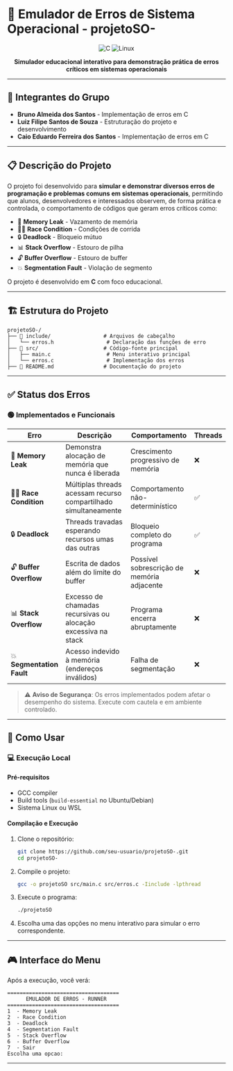 # 🚨 Emulador de Erros de Sistema Operacional - projetoSO-

<div align="center">

![C](https://img.shields.io/badge/c-%2300599C.svg?style=for-the-badge&logo=c&logoColor=white)
![Linux](https://img.shields.io/badge/Linux-FCC624?style=for-the-badge&logo=linux&logoColor=black)

**Simulador educacional interativo para demonstração prática de erros críticos em sistemas operacionais**

</div>

---

## 👥 Integrantes do Grupo

- **Bruno Almeida dos Santos** - Implementação de erros em C
- **Luiz Filipe Santos de Souza** - Estruturação do projeto e desenvolvimento
- **Caio Eduardo Ferreira dos Santos** - Implementação de erros em C

---

## 📋 Descrição do Projeto

O projeto foi desenvolvido para **simular e demonstrar diversos erros de programação e problemas comuns em sistemas operacionais**, permitindo que alunos, desenvolvedores e interessados observem, de forma prática e controlada, o comportamento de códigos que geram erros críticos como:

- 🧠 **Memory Leak** - Vazamento de memória
- 🏃‍♂️ **Race Condition** - Condições de corrida
- 🔒 **Deadlock** - Bloqueio mútuo
- 📊 **Stack Overflow** - Estouro de pilha
- 🔓 **Buffer Overflow** - Estouro de buffer
- 💥 **Segmentation Fault** - Violação de segmento

O projeto é desenvolvido em **C** com foco educacional.

---

## 🏗️ Estrutura do Projeto

```
projetoSO-/
├── 📁 include/                 # Arquivos de cabeçalho
│   └── erros.h                 # Declaração das funções de erro
├── 📁 src/                     # Código-fonte principal
│   ├── main.c                  # Menu interativo principal
│   └── erros.c                 # Implementação dos erros
├── 📄 README.md                # Documentação do projeto
```

---

## ✅ Status dos Erros

### 🟢 Implementados e Funcionais

| Erro                      | Descrição                                                       | Comportamento                              | Threads |
| ------------------------- | --------------------------------------------------------------- | ------------------------------------------ | ------- |
| 🧠 **Memory Leak**        | Demonstra alocação de memória que nunca é liberada              | Crescimento progressivo de memória         | ❌      |
| 🏃‍♂️ **Race Condition**     | Múltiplas threads acessam recurso compartilhado simultaneamente | Comportamento não-determinístico           | ✅      |
| 🔒 **Deadlock**           | Threads travadas esperando recursos umas das outras             | Bloqueio completo do programa              | ✅      |
| 🔓 **Buffer Overflow**    | Escrita de dados além do limite do buffer                       | Possível sobrescrição de memória adjacente | ❌      |
| 📊 **Stack Overflow**     | Excesso de chamadas recursivas ou alocação excessiva na stack   | Programa encerra abruptamente              | ❌      |
| 💥 **Segmentation Fault** | Acesso indevido à memória (endereços inválidos)                 | Falha de segmentação                       | ❌      |

> ⚠️ **Aviso de Segurança**: Os erros implementados podem afetar o desempenho do sistema. Execute com cautela e em ambiente controlado.

---

## 🚀 Como Usar

### 💻 Execução Local

#### Pré-requisitos

- GCC compiler
- Build tools (`build-essential` no Ubuntu/Debian)
- Sistema Linux ou WSL

#### Compilação e Execução

1. Clone o repositório:

   ```bash
   git clone https://github.com/seu-usuario/projetoSO-.git
   cd projetoSO-
   ```

2. Compile o projeto:

   ```bash
   gcc -o projetoSO src/main.c src/erros.c -Iinclude -lpthread
   ```

3. Execute o programa:

   ```bash
   ./projetoSO
   ```

4. Escolha uma das opções no menu interativo para simular o erro correspondente.

---

## 🎮 Interface do Menu

Após a execução, você verá:

```
====================================
      EMULADOR DE ERROS - RUNNER
====================================
1  - Memory Leak
2  - Race Condition
3  - Deadlock
4  - Segmentation Fault
5  - Stack Overflow
6  - Buffer Overflow
7  - Sair
Escolha uma opcao:
```

---

<div align="center">

</div>
